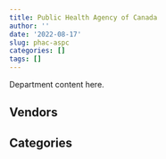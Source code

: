 ```yaml
---
title: Public Health Agency of Canada
author: ''
date: '2022-08-17'
slug: phac-aspc
categories: []
tags: []
---
```


<script src="/rmarkdown-libs/htmlwidgets/htmlwidgets.js"></script>
<link href="/rmarkdown-libs/datatables-css/datatables-crosstalk.css" rel="stylesheet" />
<script src="/rmarkdown-libs/datatables-binding/datatables.js"></script>
<script src="/rmarkdown-libs/jquery/jquery-3.6.0.min.js"></script>
<link href="/rmarkdown-libs/dt-core-bootstrap/css/dataTables.bootstrap.min.css" rel="stylesheet" />
<link href="/rmarkdown-libs/dt-core-bootstrap/css/dataTables.bootstrap.extra.css" rel="stylesheet" />
<script src="/rmarkdown-libs/dt-core-bootstrap/js/jquery.dataTables.min.js"></script>
<script src="/rmarkdown-libs/dt-core-bootstrap/js/dataTables.bootstrap.min.js"></script>
<link href="/rmarkdown-libs/crosstalk/css/crosstalk.min.css" rel="stylesheet" />
<script src="/rmarkdown-libs/crosstalk/js/crosstalk.min.js"></script>
<script src="/rmarkdown-libs/htmlwidgets/htmlwidgets.js"></script>
<link href="/rmarkdown-libs/datatables-css/datatables-crosstalk.css" rel="stylesheet" />
<script src="/rmarkdown-libs/datatables-binding/datatables.js"></script>
<script src="/rmarkdown-libs/jquery/jquery-3.6.0.min.js"></script>
<link href="/rmarkdown-libs/dt-core-bootstrap/css/dataTables.bootstrap.min.css" rel="stylesheet" />
<link href="/rmarkdown-libs/dt-core-bootstrap/css/dataTables.bootstrap.extra.css" rel="stylesheet" />
<script src="/rmarkdown-libs/dt-core-bootstrap/js/jquery.dataTables.min.js"></script>
<script src="/rmarkdown-libs/dt-core-bootstrap/js/dataTables.bootstrap.min.js"></script>
<link href="/rmarkdown-libs/crosstalk/css/crosstalk.min.css" rel="stylesheet" />
<script src="/rmarkdown-libs/crosstalk/js/crosstalk.min.js"></script>

Department content here.

## Vendors

<div id="htmlwidget-1" style="width:100%;height:auto;" class="datatables html-widget"></div>
<script type="application/json" data-for="htmlwidget-1">{"x":{"style":"bootstrap","filter":"none","vertical":false,"data":[["<a href=\"/vendors/2553164_ontario/\">2553164 ONTARIO<\/a>","<a href=\"/vendors/3m_canada_company/\">3M CANADA COMPANY<\/a>","<a href=\"/vendors/ab_sciex/\">AB SCIEX<\/a>","<a href=\"/vendors/accenture/\">ACCENTURE<\/a>","<a href=\"/vendors/access_2_networks/\">ACCESS 2 NETWORKS<\/a>","<a href=\"/vendors/acklands_grainger/\">ACKLANDS GRAINGER<\/a>","<a href=\"/vendors/act/\">ACT<\/a>","<a href=\"/vendors/adapt_pharma_canada/\">ADAPT PHARMA CANADA<\/a>","<a href=\"/vendors/advanced_chippewa_technologies/\">ADVANCED CHIPPEWA TECHNOLOGIES<\/a>","<a href=\"/vendors/agilent/\">AGILENT<\/a>","<a href=\"/vendors/ainsworth/\">AINSWORTH<\/a>","<a href=\"/vendors/altis_human_resources/\">ALTIS HUMAN RESOURCES<\/a>","<a href=\"/vendors/amazon/\">AMAZON<\/a>","<a href=\"/vendors/amd_medicom/\">AMD MEDICOM<\/a>","<a href=\"/vendors/anixter_canada/\">ANIXTER CANADA<\/a>","<a href=\"/vendors/ari_financial_services/\">ARI FINANCIAL SERVICES<\/a>","<a href=\"/vendors/artemp_personnel_services/\">ARTEMP PERSONNEL SERVICES<\/a>","<a href=\"/vendors/avi_spl_canada/\">AVI SPL CANADA<\/a>","<a href=\"/vendors/b_braun_of_canada/\">B BRAUN OF CANADA<\/a>","<a href=\"/vendors/bauer_hockey/\">BAUER HOCKEY<\/a>","<a href=\"/vendors/bavarian_nordic/\">BAVARIAN NORDIC<\/a>","<a href=\"/vendors/baxter/\">BAXTER<\/a>","<a href=\"/vendors/bayshore_healthcare/\">BAYSHORE HEALTHCARE<\/a>","<a href=\"/vendors/bdo_canada/\">BDO CANADA<\/a>","<a href=\"/vendors/bell_canada/\">BELL CANADA<\/a>","<a href=\"/vendors/bio_nuclear_diagnostics/\">BIO NUCLEAR DIAGNOSTICS<\/a>","<a href=\"/vendors/biomerieux_canada/\">BIOMERIEUX CANADA<\/a>","<a href=\"/vendors/bluedot/\">BLUEDOT<\/a>","<a href=\"/vendors/blumetric_environmental/\">BLUMETRIC ENVIRONMENTAL<\/a>","<a href=\"/vendors/bomimed/\">BOMIMED<\/a>","<a href=\"/vendors/bruker/\">BRUKER<\/a>","<a href=\"/vendors/cae/\">CAE<\/a>","<a href=\"/vendors/calian/\">CALIAN<\/a>","<a href=\"/vendors/calko_group/\">CALKO GROUP<\/a>","<a href=\"/vendors/campbell_drug_stores/\">CAMPBELL DRUG STORES<\/a>","<a href=\"/vendors/canada_post/\">CANADA POST<\/a>","<a href=\"/vendors/canadian_corps_of_commissionaires/\">CANADIAN CORPS OF COMMISSIONAIRES<\/a>","<a href=\"/vendors/canadian_emergency_ventilators/\">CANADIAN EMERGENCY VENTILATORS<\/a>","<a href=\"/vendors/canadian_paediatric_society/\">CANADIAN PAEDIATRIC SOCIETY<\/a>","<a href=\"/vendors/canadian_red_cross/\">CANADIAN RED CROSS<\/a>","<a href=\"/vendors/canon/\">CANON<\/a>","<a href=\"/vendors/carahsoft_technology/\">CARAHSOFT TECHNOLOGY<\/a>","<a href=\"/vendors/carleton_university/\">CARLETON UNIVERSITY<\/a>","<a href=\"/vendors/cbci_telecom/\">CBCI TELECOM<\/a>","<a href=\"/vendors/cdw_canada/\">CDW CANADA<\/a>","<a href=\"/vendors/charron_human_resources/\">CHARRON HUMAN RESOURCES<\/a>","<a href=\"/vendors/chu_sainte_justine/\">CHU SAINTE JUSTINE<\/a>","<a href=\"/vendors/chubb_edwards/\">CHUBB EDWARDS<\/a>","<a href=\"/vendors/clermark/\">CLERMARK<\/a>","<a href=\"/vendors/click_networks/\">CLICK NETWORKS<\/a>","<a href=\"/vendors/cofomo/\">COFOMO<\/a>","<a href=\"/vendors/commvault_systems/\">COMMVAULT SYSTEMS<\/a>","<a href=\"/vendors/conexsys/\">CONEXSYS<\/a>","<a href=\"/vendors/confection_aventure/\">CONFECTION AVENTURE<\/a>","<a href=\"/vendors/contract_community/\">CONTRACT COMMUNITY<\/a>","<a href=\"/vendors/cummins_canada/\">CUMMINS CANADA<\/a>","<a href=\"/vendors/d_mark_biosciences/\">D MARK BIOSCIENCES<\/a>","<a href=\"/vendors/dalhousie_university/\">DALHOUSIE UNIVERSITY<\/a>","<a href=\"/vendors/decisive_technologies/\">DECISIVE TECHNOLOGIES<\/a>","<a href=\"/vendors/dell_computer/\">DELL COMPUTER<\/a>","<a href=\"/vendors/deloitte_and_touche/\">DELOITTE AND TOUCHE<\/a>","<a href=\"/vendors/dls_technology/\">DLS TECHNOLOGY<\/a>","<a href=\"/vendors/dnr_consulting_group/\">DNR CONSULTING GROUP<\/a>","<a href=\"/vendors/donna_cona/\">DONNA CONA<\/a>","<a href=\"/vendors/draeger_canada/\">DRAEGER CANADA<\/a>","<a href=\"/vendors/dynamic_personnel_consultants/\">DYNAMIC PERSONNEL CONSULTANTS<\/a>","<a href=\"/vendors/eclipsys_solutions/\">ECLIPSYS SOLUTIONS<\/a>","<a href=\"/vendors/ecole_de_langues_abce/\">ECOLE DE LANGUES ABCE<\/a>","<a href=\"/vendors/ecole_de_langues_la_cite/\">ECOLE DE LANGUES LA CITE<\/a>","<a href=\"/vendors/ekos_research_associates/\">EKOS RESEARCH ASSOCIATES<\/a>","<a href=\"/vendors/emergent_biosolutions/\">EMERGENT BIOSOLUTIONS<\/a>","<a href=\"/vendors/environics_research_group/\">ENVIRONICS RESEARCH GROUP<\/a>","<a href=\"/vendors/eperformance/\">EPERFORMANCE<\/a>","<a href=\"/vendors/equasion_business_technologies/\">EQUASION BUSINESS TECHNOLOGIES<\/a>","<a href=\"/vendors/esbe_scientific_industries/\">ESBE SCIENTIFIC INDUSTRIES<\/a>","<a href=\"/vendors/esri/\">ESRI<\/a>","<a href=\"/vendors/excel_human_resources/\">EXCEL HUMAN RESOURCES<\/a>","<a href=\"/vendors/factiva/\">FACTIVA<\/a>","<a href=\"/vendors/fast_forward_french/\">FAST FORWARD FRENCH<\/a>","<a href=\"/vendors/fast_track_staffing/\">FAST TRACK STAFFING<\/a>","<a href=\"/vendors/fca_canada/\">FCA CANADA<\/a>","<a href=\"/vendors/federal_express_canada/\">FEDERAL EXPRESS CANADA<\/a>","<a href=\"/vendors/felix_technology/\">FELIX TECHNOLOGY<\/a>","<a href=\"/vendors/first_air/\">FIRST AIR<\/a>","<a href=\"/vendors/fisher_paykel_healthcare/\">FISHER PAYKEL HEALTHCARE<\/a>","<a href=\"/vendors/fluid_energy_group/\">FLUID ENERGY GROUP<\/a>","<a href=\"/vendors/ford_motor_company/\">FORD MOTOR COMPANY<\/a>","<a href=\"/vendors/fti_professional_grade/\">FTI PROFESSIONAL GRADE<\/a>","<a href=\"/vendors/fujitsu/\">FUJITSU<\/a>","<a href=\"/vendors/g4s_security_services/\">G4S SECURITY SERVICES<\/a>","<a href=\"/vendors/galenvs_sciences/\">GALENVS SCIENCES<\/a>","<a href=\"/vendors/garda_canada_security/\">GARDA CANADA SECURITY<\/a>","<a href=\"/vendors/gartner/\">GARTNER<\/a>","<a href=\"/vendors/general_electric_canada/\">GENERAL ELECTRIC CANADA<\/a>","<a href=\"/vendors/general_motors/\">GENERAL MOTORS<\/a>","<a href=\"/vendors/genesis_integration/\">GENESIS INTEGRATION<\/a>","<a href=\"/vendors/george_courey/\">GEORGE COUREY<\/a>","<a href=\"/vendors/getinge_canada/\">GETINGE CANADA<\/a>","<a href=\"/vendors/gilmore_reproductions/\">GILMORE REPRODUCTIONS<\/a>","<a href=\"/vendors/glaxosmithkline/\">GLAXOSMITHKLINE<\/a>","<a href=\"/vendors/global_upholstery/\">GLOBAL UPHOLSTERY<\/a>","<a href=\"/vendors/goss_gilroy/\">GOSS GILROY<\/a>","<a href=\"/vendors/grand_toy/\">GRAND TOY<\/a>","<a href=\"/vendors/graybridge_international_consulting/\">GRAYBRIDGE INTERNATIONAL CONSULTING<\/a>","<a href=\"/vendors/greater_toronto_airport_authority/\">GREATER TORONTO AIRPORT AUTHORITY<\/a>","<a href=\"/vendors/groupe_robert/\">GROUPE ROBERT<\/a>","<a href=\"/vendors/hewlett_packard/\">HEWLETT PACKARD<\/a>","<a href=\"/vendors/ibm_canada/\">IBM CANADA<\/a>","<a href=\"/vendors/icu_medical_canada/\">ICU MEDICAL CANADA<\/a>","<a href=\"/vendors/illumina_canada/\">ILLUMINA CANADA<\/a>","<a href=\"/vendors/imperial_oil/\">IMPERIAL OIL<\/a>","<a href=\"/vendors/inksmith/\">INKSMITH<\/a>","<a href=\"/vendors/inland_audio_visual/\">INLAND AUDIO VISUAL<\/a>","<a href=\"/vendors/instrux_media/\">INSTRUX MEDIA<\/a>","<a href=\"/vendors/inter_medico/\">INTER MEDICO<\/a>","<a href=\"/vendors/interactive_audio_visual/\">INTERACTIVE AUDIO VISUAL<\/a>","<a href=\"/vendors/international_reporting/\">INTERNATIONAL REPORTING<\/a>","<a href=\"/vendors/iron_mountain/\">IRON MOUNTAIN<\/a>","<a href=\"/vendors/isoplex/\">ISOPLEX<\/a>","<a href=\"/vendors/itex/\">ITEX<\/a>","<a href=\"/vendors/j_sterling_industries/\">J STERLING INDUSTRIES<\/a>","<a href=\"/vendors/joseph_ribkoff/\">JOSEPH RIBKOFF<\/a>","<a href=\"/vendors/kone/\">KONE<\/a>","<a href=\"/vendors/konica_minolta_business_solutions/\">KONICA MINOLTA BUSINESS SOLUTIONS<\/a>","<a href=\"/vendors/kpmg/\">KPMG<\/a>","<a href=\"/vendors/language_research_development_group/\">LANGUAGE RESEARCH DEVELOPMENT GROUP<\/a>","<a href=\"/vendors/lansdowne_technologies/\">LANSDOWNE TECHNOLOGIES<\/a>","<a href=\"/vendors/larry_penner_enterprises/\">LARRY PENNER ENTERPRISES<\/a>","<a href=\"/vendors/les_traductions_tessier/\">LES TRADUCTIONS TESSIER<\/a>","<a href=\"/vendors/life_technologies/\">LIFE TECHNOLOGIES<\/a>","<a href=\"/vendors/lionbridge/\">LIONBRIDGE<\/a>","<a href=\"/vendors/logistik_unicorp/\">LOGISTIK UNICORP<\/a>","<a href=\"/vendors/lowe_martin_company/\">LOWE MARTIN COMPANY<\/a>","<a href=\"/vendors/luminultra_technologies/\">LUMINULTRA TECHNOLOGIES<\/a>","<a href=\"/vendors/manpower_services_canada/\">MANPOWER SERVICES CANADA<\/a>","<a href=\"/vendors/maxsys_staffing_and_consulting/\">MAXSYS STAFFING AND CONSULTING<\/a>","<a href=\"/vendors/mckesson_canada/\">MCKESSON CANADA<\/a>","<a href=\"/vendors/medi_select/\">MEDI SELECT<\/a>","<a href=\"/vendors/medtronic_canada/\">MEDTRONIC CANADA<\/a>","<a href=\"/vendors/meridian_medical_technologies/\">MERIDIAN MEDICAL TECHNOLOGIES<\/a>","<a href=\"/vendors/metro_logistics/\">METRO LOGISTICS<\/a>","<a href=\"/vendors/micronostyx/\">MICRONOSTYX<\/a>","<a href=\"/vendors/microsoft_canada/\">MICROSOFT CANADA<\/a>","<a href=\"/vendors/ministry_of_finance/\">MINISTRY OF FINANCE<\/a>","<a href=\"/vendors/mishkumi_technologies/\">MISHKUMI TECHNOLOGIES<\/a>","<a href=\"/vendors/mitsubishi_motor_sales/\">MITSUBISHI MOTOR SALES<\/a>","<a href=\"/vendors/mnp/\">MNP<\/a>","<a href=\"/vendors/mufactor/\">MUFACTOR<\/a>","<a href=\"/vendors/mustang_survival/\">MUSTANG SURVIVAL<\/a>","<a href=\"/vendors/natco_pharma_canada/\">NATCO PHARMA CANADA<\/a>","<a href=\"/vendors/nations_translation_group/\">NATIONS TRANSLATION GROUP<\/a>","<a href=\"/vendors/nattiq/\">NATTIQ<\/a>","<a href=\"/vendors/nav_canada/\">NAV CANADA<\/a>","<a href=\"/vendors/newfound_recruiting/\">NEWFOUND RECRUITING<\/a>","<a href=\"/vendors/nisha_techonologies/\">NISHA TECHONOLOGIES<\/a>","<a href=\"/vendors/nissan_canada/\">NISSAN CANADA<\/a>","<a href=\"/vendors/nova_networks/\">NOVA NETWORKS<\/a>","<a href=\"/vendors/onx_enterprise_solutions/\">ONX ENTERPRISE SOLUTIONS<\/a>","<a href=\"/vendors/opentext/\">OPENTEXT<\/a>","<a href=\"/vendors/oproma/\">OPROMA<\/a>","<a href=\"/vendors/optiv_canada_federal/\">OPTIV CANADA FEDERAL<\/a>","<a href=\"/vendors/oracle_canada/\">ORACLE CANADA<\/a>","<a href=\"/vendors/paladin_group/\">PALADIN GROUP<\/a>","<a href=\"/vendors/pattison_sign_group/\">PATTISON SIGN GROUP<\/a>","<a href=\"/vendors/portage_personnel/\">PORTAGE PERSONNEL<\/a>","<a href=\"/vendors/pra/\">PRA<\/a>","<a href=\"/vendors/precision_adm/\">PRECISION ADM<\/a>","<a href=\"/vendors/pricewaterhouse_coopers/\">PRICEWATERHOUSE COOPERS<\/a>","<a href=\"/vendors/primed_medical_products/\">PRIMED MEDICAL PRODUCTS<\/a>","<a href=\"/vendors/proline_advantage/\">PROLINE ADVANTAGE<\/a>","<a href=\"/vendors/prologic_systems/\">PROLOGIC SYSTEMS<\/a>","<a href=\"/vendors/proquest/\">PROQUEST<\/a>","<a href=\"/vendors/purespirit_solutions/\">PURESPIRIT SOLUTIONS<\/a>","<a href=\"/vendors/qiagen/\">QIAGEN<\/a>","<a href=\"/vendors/qmr/\">QMR<\/a>","<a href=\"/vendors/quantum_management_services/\">QUANTUM MANAGEMENT SERVICES<\/a>","<a href=\"/vendors/quartz_nature/\">QUARTZ NATURE<\/a>","<a href=\"/vendors/queen_s_university/\">QUEEN S UNIVERSITY<\/a>","<a href=\"/vendors/quintet_consulting/\">QUINTET CONSULTING<\/a>","<a href=\"/vendors/r_r_international_translation/\">R R INTERNATIONAL TRANSLATION<\/a>","<a href=\"/vendors/randstad/\">RANDSTAD<\/a>","<a href=\"/vendors/raymond_chabot_grant_thornton/\">RAYMOND CHABOT GRANT THORNTON<\/a>","<a href=\"/vendors/reactor_engineering_group/\">REACTOR ENGINEERING GROUP<\/a>","<a href=\"/vendors/redacted/\">REDACTED<\/a>","<a href=\"/vendors/regent_construction/\">REGENT CONSTRUCTION<\/a>","<a href=\"/vendors/risk_sciences_international/\">RISK SCIENCES INTERNATIONAL<\/a>","<a href=\"/vendors/roche_diagnostics/\">ROCHE DIAGNOSTICS<\/a>","<a href=\"/vendors/rogers/\">ROGERS<\/a>","<a href=\"/vendors/roudel_medical_and_surgical/\">ROUDEL MEDICAL AND SURGICAL<\/a>","<a href=\"/vendors/salesforce_canada/\">SALESFORCE CANADA<\/a>","<a href=\"/vendors/sas_institute/\">SAS INSTITUTE<\/a>","<a href=\"/vendors/scalar_decisions/\">SCALAR DECISIONS<\/a>","<a href=\"/vendors/seegene_canada/\">SEEGENE CANADA<\/a>","<a href=\"/vendors/seqirus_canada/\">SEQIRUS CANADA<\/a>","<a href=\"/vendors/shi_canada/\">SHI CANADA<\/a>","<a href=\"/vendors/siemens/\">SIEMENS<\/a>","<a href=\"/vendors/smiths_medical_canada/\">SMITHS MEDICAL CANADA<\/a>","<a href=\"/vendors/softchoice/\">SOFTCHOICE<\/a>","<a href=\"/vendors/softsim_technologies/\">SOFTSIM TECHNOLOGIES<\/a>","<a href=\"/vendors/solotech/\">SOLOTECH<\/a>","<a href=\"/vendors/spartan_bioscience/\">SPARTAN BIOSCIENCE<\/a>","<a href=\"/vendors/st_john_ambulance/\">ST JOHN AMBULANCE<\/a>","<a href=\"/vendors/stanfields/\">STANFIELDS<\/a>","<a href=\"/vendors/stryker_canada/\">STRYKER CANADA<\/a>","<a href=\"/vendors/subaru_canada/\">SUBARU CANADA<\/a>","<a href=\"/vendors/supermax_healthcare_canada/\">SUPERMAX HEALTHCARE CANADA<\/a>","<a href=\"/vendors/switch_health_holdings/\">SWITCH HEALTH HOLDINGS<\/a>","<a href=\"/vendors/systemscope/\">SYSTEMSCOPE<\/a>","<a href=\"/vendors/tag_hr/\">TAG HR<\/a>","<a href=\"/vendors/teknion/\">TEKNION<\/a>","<a href=\"/vendors/teksystems_canada/\">TEKSYSTEMS CANADA<\/a>","<a href=\"/vendors/telecom_computer_services/\">TELECOM COMPUTER SERVICES<\/a>","<a href=\"/vendors/telus_canada/\">TELUS CANADA<\/a>","<a href=\"/vendors/tenaquip/\">TENAQUIP<\/a>","<a href=\"/vendors/tervita/\">TERVITA<\/a>","<a href=\"/vendors/the_aim_group/\">THE AIM GROUP<\/a>","<a href=\"/vendors/the_right_door_consulting/\">THE RIGHT DOOR CONSULTING<\/a>","<a href=\"/vendors/the_stevens_company/\">THE STEVENS COMPANY<\/a>","<a href=\"/vendors/thermo_crs/\">THERMO CRS<\/a>","<a href=\"/vendors/thermo_fisher_scientific/\">THERMO FISHER SCIENTIFIC<\/a>","<a href=\"/vendors/thornhill_medical/\">THORNHILL MEDICAL<\/a>","<a href=\"/vendors/tiree/\">TIREE<\/a>","<a href=\"/vendors/toronto_stamp/\">TORONTO STAMP<\/a>","<a href=\"/vendors/toyota_canada/\">TOYOTA CANADA<\/a>","<a href=\"/vendors/triplewell_canada/\">TRIPLEWELL CANADA<\/a>","<a href=\"/vendors/trudell_healthcare_solutions/\">TRUDELL HEALTHCARE SOLUTIONS<\/a>","<a href=\"/vendors/turtle_island_staffing/\">TURTLE ISLAND STAFFING<\/a>","<a href=\"/vendors/tyco_integrated_fire_security/\">TYCO INTEGRATED FIRE SECURITY<\/a>","<a href=\"/vendors/ubiqus_canada/\">UBIQUS CANADA<\/a>","<a href=\"/vendors/university_of_alberta/\">UNIVERSITY OF ALBERTA<\/a>","<a href=\"/vendors/university_of_british_columbia/\">UNIVERSITY OF BRITISH COLUMBIA<\/a>","<a href=\"/vendors/university_of_calgary/\">UNIVERSITY OF CALGARY<\/a>","<a href=\"/vendors/university_of_guelph/\">UNIVERSITY OF GUELPH<\/a>","<a href=\"/vendors/university_of_new_brunswick/\">UNIVERSITY OF NEW BRUNSWICK<\/a>","<a href=\"/vendors/university_of_ottawa/\">UNIVERSITY OF OTTAWA<\/a>","<a href=\"/vendors/university_of_saskatchewan/\">UNIVERSITY OF SASKATCHEWAN<\/a>","<a href=\"/vendors/university_of_toronto/\">UNIVERSITY OF TORONTO<\/a>","<a href=\"/vendors/university_of_waterloo/\">UNIVERSITY OF WATERLOO<\/a>","<a href=\"/vendors/university_of_western_ontario/\">UNIVERSITY OF WESTERN ONTARIO<\/a>","<a href=\"/vendors/urban_valley_transport/\">URBAN VALLEY TRANSPORT<\/a>","<a href=\"/vendors/vanrx_pharmasystems/\">VANRX PHARMASYSTEMS<\/a>","<a href=\"/vendors/virtual_possibilities_division/\">VIRTUAL POSSIBILITIES DIVISION<\/a>","<a href=\"/vendors/visiontec/\">VISIONTEC<\/a>","<a href=\"/vendors/voyageur_transportation/\">VOYAGEUR TRANSPORTATION<\/a>","<a href=\"/vendors/vwr_international/\">VWR INTERNATIONAL<\/a>","<a href=\"/vendors/waters/\">WATERS<\/a>","<a href=\"/vendors/wazana_clothing/\">WAZANA CLOTHING<\/a>","<a href=\"/vendors/wesco_distribution_canada/\">WESCO DISTRIBUTION CANADA<\/a>","<a href=\"/vendors/westcomb_outerwear/\">WESTCOMB OUTERWEAR<\/a>","<a href=\"/vendors/winmar_canada_international/\">WINMAR CANADA INTERNATIONAL<\/a>","<a href=\"/vendors/wolters_kluwer/\">WOLTERS KLUWER<\/a>","<a href=\"/vendors/woolly_mammoth_outerwear/\">WOOLLY MAMMOTH OUTERWEAR<\/a>","<a href=\"/vendors/wsp/\">WSP<\/a>","<a href=\"/vendors/xerox/\">XEROX<\/a>","<a href=\"/vendors/york_university/\">YORK UNIVERSITY<\/a>"],[null,null,"$      63,649.41",null,"$     365,503.91",null,null,null,null,"$      43,962.34",null,"$     218,016.76",null,null,null,null,"$      16,778.79","$      10,629.32",null,null,"$   4,405,322.40",null,null,"$      20,949.78",null,null,"$      73,948.92",null,"$      19,164.80",null,"$      39,793.99",null,null,null,null,null,null,null,"$   2,534,056.92",null,"$       4,524.47",null,"$      54,752.35",null,"$     102,161.94",null,"$     107,772.12","$      53,138.40",null,"$     150,321.96",null,"$       4,669.33","$      20,595.70",null,"$      13,672.76",null,null,null,null,"$   1,099,517.85","$     238,399.81","$       4,370.30",null,"$     103,533.21",null,"$     157,695.28",null,"$      99,891.42",null,null,"$   1,589,432.03","$     276,818.16","$      13,390.50","$      24,168.76",null,"$      39,513.55","$     362,173.51","$     716,743.15","$      18,495.14","$      10,314.93",null,"$      84,000.00","$      67,063.12","$      33,304.75",null,null,"$      59,690.92",null,null,null,null,null,"$      28,721.88","$      17,094.18",null,"$     296,378.17",null,"$     377,810.29",null,"$  14,205,799.73",null,"$     261,321.74",null,"$      61,367.59",null,null,null,"$     168,835.77",null,"$   1,918,394.79","$      12,759.60",null,null,"$      29,209.94","$     352,211.87",null,null,"$      27,958.74",null,"$      13,188.00",null,null,"$      14,565.55",null,null,"$      17,971.29",null,"$      26,778.62","$      18,183.19","$     935,050.02","$     255,676.90",null,"$      14,539.71",null,"$      17,344.94","$      11,874.28","$     119,355.60",null,null,null,null,null,"$       4,047.19",null,null,null,null,null,null,null,null,null,null,"$      74,338.88","$     411,079.43",null,null,null,"$      39,742.33","$       1,270.55",null,"$     172,892.86",null,null,"$      24,950.82","$      93,366.56",null,"$     689,296.33",null,null,"$      51,650.93","$         652.95",null,"$     161,750.77","$   1,071,091.93","$      64,723.58",null,"$     219,329.32",null,"$           0.00","$      32,467.07","$      68,459.81",null,null,"$      92,636.90","$      24,860.00","$     125,136.18","$      24,459.24",null,null,null,null,"$      11,602.50",null,"$       9,224.66","$      18,311.34",null,null,null,null,null,"$      13,253.28",null,null,"$      29,554.02",null,null,null,"$      70,369.75",null,null,"$      18,081.00","$      13,972.20",null,"$      14,986.23","$     427,020.11",null,null,null,"$   2,323,803.15",null,"$     176,334.26",null,null,null,null,"$      60,911.24",null,null,"$     146,891.44","$     124,844.94","$      38,603.85","$     278,812.39","$       3,610.20","$     438,628.52","$     301,932.08",null,"$      47,815.83","$       4,688.09",null,null,null,null,null,"$     179,344.99","$      18,359.24",null,"$      42,098.60",null,null,"$      20,190.37",null,null,"$      11,645.51",null],[null,null,"$      63,649.41","$      31,932.06",null,"$      96,869.82",null,null,null,"$     266,302.70",null,null,null,null,"$     370,773.90","$      14,175.00",null,null,null,null,"$   4,405,322.40",null,null,"$      85,049.87","$      37,480.63",null,"$      47,387.68",null,null,null,"$      39,793.99",null,null,null,null,"$         592.48","$     184,284.02",null,"$   2,534,056.92",null,"$      15,330.13",null,null,null,"$      12,696.86","$      34,804.00","$     107,772.12","$      53,138.40",null,null,null,"$       5,597.57",null,null,"$      58,240.04",null,"$      58,943.81",null,"$       4,819.75","$     828,887.95","$      97,350.19","$      28,862.20","$     116,435.04","$      12,566.59",null,"$      93,176.53","$     496,751.17","$      48,554.71","$      14,826.21",null,"$   1,589,432.03","$       5,869.92",null,"$      24,168.76",null,"$      48,101.64","$     418,810.23","$     770,257.99","$      33,494.09",null,null,null,"$      59,629.18",null,null,null,null,null,"$       6,369.89",null,null,null,"$      71,347.50","$      62,090.51",null,"$     294,971.60",null,"$     672,847.68","$      16,950.00","$  14,205,799.73","$      11,477.98","$      81,881.69",null,"$      19,323.00",null,null,null,"$      93,315.85",null,"$   2,987,954.92",null,null,"$     128,948.94",null,"$     526,639.39",null,"$      72,371.04","$      34,234.87",null,"$      20,420.40",null,null,"$      16,213.77","$       2,079.00","$     403,965.78","$      41,583.67","$      54,787.34","$      28,864.50","$      26,086.22","$     551,089.73","$     301,603.56",null,null,null,null,"$      64,431.95","$     392,263.68",null,null,"$      88,511.29",null,null,"$     104,596.08","$     104,129.03","$      13,153.20",null,null,null,null,null,null,null,null,"$      33,472.70","$     162,599.44","$      27,516.63",null,"$       8,920.94","$      74,580.00","$       5,152.80",null,"$     680,617.53",null,"$       4,138.08",null,"$     162,713.13",null,"$       1,886.79",null,null,"$      49,600.19","$      26,291.13",null,"$     260,602.77","$     305,876.53","$      18,050.06",null,"$     219,329.32",null,"$           0.00","$      17,522.72","$     211,207.75",null,null,null,null,"$     269,503.42","$      24,459.24",null,null,"$      35,877.50","$      12,295.27",null,null,"$      22,446.66","$      22,083.46",null,null,null,"$      15,913.79",null,"$      13,253.28",null,"$      14,947.30",null,null,null,null,"$      67,510.00",null,null,null,null,null,"$      36,225.00","$     429,038.89",null,null,null,"$     873,194.64",null,null,null,null,null,null,"$      34,814.88","$      31,517.52","$      84,750.00","$   1,018,194.49","$     176,079.40","$      38,603.85","$     300,798.70",null,"$     450,277.43","$     286,038.42",null,"$      56,528.17","$      94,543.25",null,null,null,null,null,"$      43,765.89","$      15,970.50",null,null,null,null,null,null,"$      20,370.00","$      36,126.75",null],["$     986,739.16",null,"$      67,214.25","$      27,370.34",null,"$     683,413.17","$       9,596.25","$     155,940.00",null,"$      50,512.30",null,null,"$      13,661.20","$     170,389.69",null,null,null,null,null,null,null,null,"$     293,180.55",null,null,"$     253,186.29","$     821,947.84","$     173,915.88",null,"$      78,618.01","$      39,988.64",null,null,null,"$   1,790,850.95","$      10,820.52","$   1,476,534.93",null,"$   2,540,999.54","$   1,477,710.08","$      20,525.46",null,"$      24,750.00","$      10,769.80","$         754.94",null,"$     133,066.39","$     111,062.23","$       2,289.83",null,null,"$      11,014.50",null,null,"$      69,368.80","$     128,336.25","$     248,915.08",null,"$       5,777.90","$      89,603.28",null,"$      30,836.40",null,null,"$     404,949.18","$      74,332.93",null,"$      91,284.15","$      44,824.51","$      17,037.57","$   1,593,786.64","$     179,619.58","$      35,527.20","$      24,234.97","$   1,586,987.52","$      45,371.08","$   1,338,654.71","$     772,368.29","$     212,438.71",null,null,null,null,null,null,null,null,null,"$      18,199.70",null,null,"$     608,753.76","$      59,972.50","$      67,253.85",null,"$      46,650.08",null,"$     674,691.10",null,"$  16,621,881.36",null,"$     147,513.63","$      97,455.47",null,null,null,null,"$     359,421.34",null,"$   2,576,467.01","$      16,280.25",null,"$      15,060.62",null,"$   1,033,120.40","$      10,676.58","$      99,953.96","$      25,355.76",null,null,null,null,"$      19,590.98","$       8,454.60","$     535,239.74","$      50,069.03","$     177,208.46",null,"$     212,653.78","$     802,577.52","$     103,411.60",null,"$      38,205.08",null,null,"$      52,855.58","$     772,688.35","$     186,597.76","$   1,017,696.92","$     147,347.64",null,null,"$     210,000.00","$     380,832.79",null,"$      40,075.35","$     102,773.23",null,null,"$     183,455.50","$      26,170.26",null,"$   2,733,333.33","$      33,564.41","$      53,935.20",null,null,"$      76,767.04","$      33,900.00","$       3,882.25",null,"$      22,766.71",null,"$      11,285.67",null,"$     118,995.87",null,"$       9,865.21",null,null,null,"$      47,562.13",null,"$     127,597.31","$     432,449.18","$      24,516.06",null,"$     322,589.75","$       9,351.88","$           0.00",null,"$      86,282.34",null,"$     339,775.20",null,"$     206,758.54","$     180,207.05","$      24,526.26",null,null,null,"$      24,999.45",null,"$   9,679,171.56","$      31,199.48","$      27,259.53",null,"$      24,201.72","$      31,188.00","$      64,481.59","$   2,014,169.59","$      13,289.59",null,null,"$      28,716.45",null,null,"$      39,776.00","$     175,141.51",null,null,null,null,"$      37,755.36","$      21,238.77","$      42,291.09","$      32,487.50","$     440,177.51",null,"$     485,312.93","$   5,345,363.17",null,null,null,null,null,"$      21,919.32","$      95,762.12","$      55,935.00","$   1,272,733.84","$      77,335.01","$      38,709.62","$     328,674.74",null,null,"$     296,797.19",null,null,null,null,null,null,"$     356,293.00","$     117,569.63","$      22,343.92",null,null,null,null,null,"$       1,359.63",null,"$      38,535.00","$      50,844.04",null],["$       9,725.57","$           0.00","$      77,982.69","$   3,652,849.74",null,"$   2,481,786.47","$         438.69",null,"$     136,962.19","$      23,042.25","$      42,431.30","$      61,339.53","$   4,986,338.80","$  10,365,373.07",null,null,null,"$      13,073.03","$   3,993,774.25","$   7,345,000.00",null,"$  12,597,098.37","$   8,595,132.48",null,null,"$  51,976,334.78","$  30,465,614.02","$     763,984.03",null,"$   7,121,983.94","$      75,139.25","$ 282,500,000.00","$     674,975.00","$  17,514,455.97","$ 163,415,149.05","$      11,526.00","$  11,330,961.36","$ 169,500,000.00","$   2,447,241.11","$  19,198,991.95","$      20,469.38","$       7,256.08",null,null,"$      17,363.52",null,"$     127,202.49","$      70,858.98","$     417,893.92",null,"$      99,666.00",null,null,"$   8,102,377.25","$      54,605.01","$       9,959.46","$   3,392,850.60","$   1,497,232.30",null,"$     818,417.78","$   6,413,778.19","$      16,529.31",null,"$       6,969.04","$  10,557,603.62",null,null,"$      63,428.53","$       7,714.29","$     182,964.95","$   1,727,368.60",null,null,"$      24,168.76","$  51,715,850.50","$     363,360.11","$   1,267,561.92",null,"$      74,600.76","$       2,222.07","$      44,268.83","$  17,238,137.47",null,null,"$   6,448,443.70","$  74,641,995.15",null,"$ 237,300,000.00",null,"$   2,912,943.48","$   4,188,092.29","$   4,124,677.44","$   2,103,898.02","$       5,615.58","$   9,381,476.71","$      78,178.43","$  39,664,078.02","$   7,268,404.33","$      13,887.70","$  16,591,346.63",null,"$      77,834.27","$   2,223,202.93",null,"$   4,204,721.11","$  10,125,055.29","$   7,566,480.00","$   1,381,134.93","$   6,439,913.22","$   1,726,697.08","$      13,557.86","$  56,529,832.00",null,null,"$   6,064,306.77",null,"$      79,100.00","$     426,822.46","$ 113,565,000.00",null,"$  27,792,616.91","$  26,324,893.09","$      19,537.46","$      12,790.79","$     762,556.83","$      19,511.83","$     228,604.41",null,null,"$  31,499,852.91","$     449,270.28","$  56,291,136.22","$   3,768,515.39","$ 102,986,210.97",null,"$      87,094.33",null,"$   3,050,333.73","$  17,737,003.48","$   2,916,884.65","$  23,832,455.00","$   9,943,778.07","$   1,852,244.78","$     459,202.65",null,"$     341,753.76","$     328,939.54","$ 256,160,830.00","$  12,320,236.52","$   1,530,066.52","$     285,277.34","$      24,351.50","$   1,266,666.67","$      12,560.85","$      74,507.13",null,"$      38,665.98",null,null,null,"$      45,000.22","$     417,485.46","$  17,629,718.43",null,null,"$      27,916.65","$  12,474,475.00",null,"$  47,675,313.68","$ 373,182,500.00",null,null,"$      57,775.21","$   5,580,334.29","$     296,502.60",null,"$   4,698,041.71","$     264,935.10","$      71,943.15","$     221,025.20",null,null,"$  10,689,319.15","$  62,708,121.82",null,"$     350,428.73","$  38,325,620.16","$      24,459.24","$  48,540,881.83","$      10,579.31",null,null,"$   4,332,774.48","$   9,652,725.73","$      51,212.59","$      58,050.17","$   5,773,417.99","$      48,679.59",null,null,"$ 147,034,380.41","$      11,088.86","$  17,639,063.76","$  42,480,890.04",null,"$  69,305,076.93","$  51,683,366.19",null,"$       4,436.97","$      17,941.19","$      24,190.37",null,"$      84,078.64","$   1,677,851.07",null,"$   1,101,833.91","$     401,237.45","$ 108,178,807.72","$   4,690,871.13","$   1,751,231.84","$ 195,105,755.77",null,"$  27,177,969.00","$      97,831.93","$   6,693,622.09","$   8,231,263.87","$      60,366.47","$      38,203.70",null,"$     207,566.10","$       8,030.14","$      38,603.85","$     305,616.62",null,"$      53,377.01","$     488,919.37","$      45,063.92",null,null,"$   7,445,927.27","$   7,412,039.80","$ 172,977,959.20",null,"$   4,809,222.84","$     155,477.21",null,"$  62,951,295.28","$      10,255.15","$   6,623,720.17","$  53,100,000.00","$      55,140.37","$  33,625,034.35",null,"$      49,691.19","$      49,720.00"]],"container":"<table class=\"table table-striped table-hover row-border order-column display\">\n  <thead>\n    <tr>\n      <th>Vendor<\/th>\n      <th>2017-2018<\/th>\n      <th>2018-2019<\/th>\n      <th>2019-2020<\/th>\n      <th>2020-2021<\/th>\n    <\/tr>\n  <\/thead>\n<\/table>","options":{"order":[[4,"desc"]],"pageLength":10,"autoWidth":true,"columnDefs":[],"orderClasses":false}},"evals":[],"jsHooks":[]}</script>

## Categories

<div id="htmlwidget-2" style="width:100%;height:auto;" class="datatables html-widget"></div>
<script type="application/json" data-for="htmlwidget-2">{"x":{"style":"bootstrap","filter":"none","vertical":false,"data":[["<a href=\"/categories/1_facilities_and_construction/\">Facilities and construction<\/a>","<a href=\"/categories/10_office_management/\">Office management<\/a>","<a href=\"/categories/2_professional_services/\">Professional services<\/a>","<a href=\"/categories/3_information_technology/\">Information technology<\/a>","<a href=\"/categories/4_medical/\">Medical<\/a>","<a href=\"/categories/5_transportation_and_logistics/\">Transportation and logistics<\/a>","<a href=\"/categories/6_industrial_products_and_services/\">Industrial products and services<\/a>","<a href=\"/categories/7_travel/\">Travel<\/a>","<a href=\"/categories/8_security_and_protection/\">Security and protection<\/a>","<a href=\"/categories/9_human_capital/\">Human capital<\/a>",null],["$     3,103,767.60","$       352,475.25","$    30,500,659.60","$     5,746,020.10","$    11,279,758.52","$       303,523.53","$     6,007,762.11",null,null,"$     2,884,995.45","$       370,755.60"],["$     3,847,708.57","$       816,347.58","$    31,180,968.17","$     5,773,855.09","$    13,474,743.19","$        74,172.08","$     5,725,821.60",null,"$       184,284.02","$     2,063,007.14","$       319,158.81"],["$     7,974,539.95","$       627,701.55","$    34,261,314.23","$     4,202,306.55","$    35,272,538.12","$       346,364.44","$     8,552,652.39","$        41,937.80","$     2,132,816.49","$     1,530,947.42","$       262,970.36"],["$    58,370,662.11","$     4,955,253.93","$   103,415,718.02","$    25,598,323.50","$ 3,450,184,758.86","$    12,507,498.35","$   176,540,004.43",null,"$    36,083,975.71","$     3,288,849.80","$       128,954.81"]],"container":"<table class=\"table table-striped table-hover row-border order-column display\">\n  <thead>\n    <tr>\n      <th>Category<\/th>\n      <th>2017-2018<\/th>\n      <th>2018-2019<\/th>\n      <th>2019-2020<\/th>\n      <th>2020-2021<\/th>\n    <\/tr>\n  <\/thead>\n<\/table>","options":{"order":[[4,"desc"]],"pageLength":20,"autoWidth":true,"columnDefs":[],"orderClasses":false,"lengthMenu":[10,20,25,50,100]}},"evals":[],"jsHooks":[]}</script>
